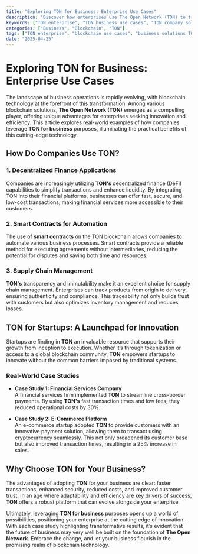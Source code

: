 ```yaml
---
title: "Exploring TON for Business: Enterprise Use Cases"
description: "Discover how enterprises use The Open Network (TON) to transform their operations with real-world examples and case studies."
keywords: ["TON enterprise", "TON business use cases", "TON company solutions"]
categories: ["Business", "Blockchain", "TON"]
tags: ["TON enterprise", "blockchain use cases", "business solutions TON"]
date: "2025-04-25"
---
```


# Exploring TON for Business: Enterprise Use Cases

The landscape of business operations is rapidly evolving, with blockchain technology at the forefront of this transformation. Among various blockchain solutions, **The Open Network (TON)** emerges as a compelling player, offering unique advantages for enterprises seeking innovation and efficiency. This article explores real-world examples of how companies leverage **TON for business** purposes, illuminating the practical benefits of this cutting-edge technology.

## How Do Companies Use TON?

### 1. Decentralized Finance Applications

Companies are increasingly utilizing **TON's** decentralized finance (DeFi) capabilities to simplify transactions and enhance liquidity. By integrating TON into their financial platforms, businesses can offer fast, secure, and low-cost transactions, making financial services more accessible to their customers. 

### 2. Smart Contracts for Automation

The use of **smart contracts** on the TON blockchain allows companies to automate various business processes. Smart contracts provide a reliable method for executing agreements without intermediaries, reducing the potential for disputes and saving both time and resources.

### 3. Supply Chain Management

**TON's** transparency and immutability make it an excellent choice for supply chain management. Enterprises can track products from origin to delivery, ensuring authenticity and compliance. This traceability not only builds trust with customers but also optimizes inventory management and reduces losses.

## TON for Startups: A Launchpad for Innovation

Startups are finding in **TON** an invaluable resource that supports their growth from inception to execution. Whether it’s through tokenization or access to a global blockchain community, **TON** empowers startups to innovate without the common barriers imposed by traditional systems.

### Real-World Case Studies
- **Case Study 1: Financial Services Company**  
  A financial services firm implemented **TON** to streamline cross-border payments. By using **TON's** fast transaction times and low fees, they reduced operational costs by 30%.
  
- **Case Study 2: E-Commerce Platform**  
  An e-commerce startup adopted **TON** to provide customers with an innovative payment solution, allowing them to transact using cryptocurrency seamlessly. This not only broadened its customer base but also improved transaction times, resulting in a 25% increase in sales.

## Why Choose TON for Your Business?

The advantages of adopting **TON** for your business are clear: faster transactions, enhanced security, reduced costs, and improved customer trust. In an age where adaptability and efficiency are key drivers of success, **TON** offers a robust platform that can evolve alongside your enterprise.

Ultimately, leveraging **TON for business** purposes opens up a world of possibilities, positioning your enterprise at the cutting edge of innovation. With each case study highlighting transformative results, it’s evident that the future of business may very well be built on the foundation of **The Open Network**. Embrace the change, and let your business flourish in the promising realm of blockchain technology.